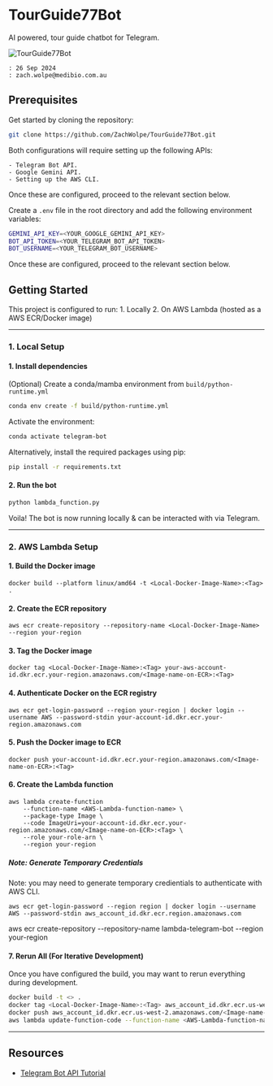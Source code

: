 # TourGuide77Bot

AI powered, tour guide chatbot for Telegram.

![TourGuide77Bot](https://github.com/ZachWolpe/TourGuide77Bot/architecture.png)


```
: 26 Sep 2024
: zach.wolpe@medibio.com.au
```

## Prerequisites

Get started by cloning the repository:

```bash
git clone https://github.com/ZachWolpe/TourGuide77Bot.git
```

Both configurations will require setting up the following APIs:

    - Telegram Bot API.
    - Google Gemini API.
    - Setting up the AWS CLI.

Once these are configured, proceed to the relevant section below.

Create a `.env` file in the root directory and add the following environment variables:

```bash
GEMINI_API_KEY=<YOUR_GOOGLE_GEMINI_API_KEY>
BOT_API_TOKEN=<YOUR_TELEGRAM_BOT_API_TOKEN>
BOT_USERNAME=<YOUR_TELEGRAM_BOT_USERNAME>
```

Once these are configured, proceed to the relevant section below.


## Getting Started

This project is configured to run:
    1. Locally
    2. On AWS Lambda (hosted as a AWS ECR/Docker image)


-------------------------
### 1. Local Setup


####  1. Install dependencies

(Optional) Create a conda/mamba environment from `build/python-runtime.yml`

```bash
conda env create -f build/python-runtime.yml
```

Activate the environment:

```bash
conda activate telegram-bot
```

Alternatively, install the required packages using pip:

```bash
pip install -r requirements.txt
```

#### 2. Run the bot

```bash
python lambda_function.py
```

Voila! The bot is now running locally & can be interacted with via Telegram.

-------------------------
### 2. AWS Lambda Setup

#### 1. Build the Docker image

```
docker build --platform linux/amd64 -t <Local-Docker-Image-Name>:<Tag> .
```


#### 2. Create the ECR repository

```
aws ecr create-repository --repository-name <Local-Docker-Image-Name> --region your-region
```


#### 3. Tag the Docker image

```
docker tag <Local-Docker-Image-Name>:<Tag> your-aws-account-id.dkr.ecr.your-region.amazonaws.com/<Image-name-on-ECR>:<Tag>
```

#### 4. Authenticate Docker on the ECR registry
```
aws ecr get-login-password --region your-region | docker login --username AWS --password-stdin your-account-id.dkr.ecr.your-region.amazonaws.com
```


#### 5. Push the Docker image to ECR

```
docker push your-account-id.dkr.ecr.your-region.amazonaws.com/<Image-name-on-ECR>:<Tag>
```


#### 6. Create the Lambda function

```
aws lambda create-function 
    --function-name <AWS-Lambda-function-name> \
    --package-type Image \
    --code ImageUri=your-account-id.dkr.ecr.your-region.amazonaws.com/<Image-name-on-ECR>:<Tag> \
    --role your-role-arn \
    --region your-region
```



##### Note: Generate Temporary Credentials

Note: you may need to generate temporary credientials to authenticate with AWS CLI.

```
aws ecr get-login-password --region region | docker login --username AWS --password-stdin aws_account_id.dkr.ecr.region.amazonaws.com
```


aws ecr create-repository --repository-name lambda-telegram-bot --region your-region


#### 7. Rerun All (For Iterative Development)

Once you have configured the build, you may want to rerun everything during development.

```bash
docker build -t <> .
docker tag <Local-Docker-Image-Name>:<Tag> aws_account_id.dkr.ecr.us-west-2.amazonaws.com/<Image-name-on-ECR>:<Tag>
docker push aws_account_id.dkr.ecr.us-west-2.amazonaws.com/<Image-name-on-ECR>:<Tag>
aws lambda update-function-code --function-name <AWS-Lambda-function-name> --image-uri aws_account_id.dkr.ecr.us-west-2.amazonaws.com/<Image-name-on-ECR>:<Tag> --region your-region
```






----------
## Resources

- [Telegram Bot API Tutorial](https://www.youtube.com/watch?v=vZtm1wuA2yc)



